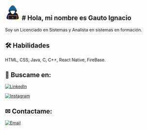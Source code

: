 
## <picture><img src = "https://github.com/0xAbdulKhalid/0xAbdulKhalid/raw/main/assets/mdImages/about_me.gif" width = 50px></picture> # Hola, mi nombre es Gauto Ignacio

Soy un Licenciado en Sistemas y Analista en sistemas en formación.


## 🛠 Habilidades
HTML, CSS, Java, C, C++, React Native, FireBase.


## 🔎 Buscame en:

[![LinkedIn](https://img.shields.io/badge/LinkedIn-Gauto_Ignacio-0077B5?style=for-the-badge&logo=linkedin&logoColor=white&labelColor=101010)](https://www.linkedin.com/in/ignacio-diego-gauto)

[![Instagram](https://img.shields.io/badge/Instagram-@1igna_gauto1-E4405F?style=for-the-badge&logo=instagram&logoColor=white&labelColor=101010)](https://www.instagram.com/1igna_gauto1/)


## ✉ Contactame:

[![Email](https://img.shields.io/badge/Email-ignaciogauto40-44a3f1?style=for-the-badge&logo=gmail&logoColor=white&labelColor=101010)](https://ignaciogauto40@gmail.com)
